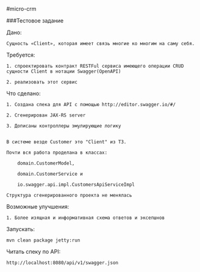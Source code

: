 #micro-crm

###Тестовое задание

Дано:

    Сущность «Client», которая имеет связь многие ко многим на саму себя.

Требуется:

    1. спроектировать контракт RESTFul сервиса имеющего операции CRUD сущности Client в нотации Swagger(OpenAPI)

    2. реализовать этот сервис

Что сделано:

    1. Создана спека для API с помощью http://editor.swagger.io/#/

    2. Сгенерирован JAX-RS server

    3. Дописаны контроллеры эмулирующие логику


    В системе везде Customer это "Client" из ТЗ.

    Почти вся работа проделана в классах:

        domain.CustomerModel,

        domain.CustomerService и

        io.swagger.api.impl.CustomersApiServiceImpl

    Структура сгенерированного проекта не менялась


Возможные улучшения:

    1. Более изящная и информативная схема ответов и эксепшнов


Запускать:

    mvn clean package jetty:run

Читать спеку по API:

    http://localhost:8080/api/v1/swagger.json


